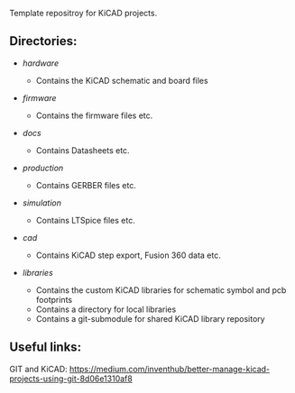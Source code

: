 Template repositroy for KiCAD projects.



## Directories:

* *hardware*
  * Contains the KiCAD schematic and board files
* *firmware*
  * Contains the firmware files etc.
* *docs*
  * Contains Datasheets etc.
* *production*
  * Contains GERBER files etc.
* *simulation*
  * Contains LTSpice files etc.
* *cad*
  * Contains KiCAD step export, Fusion 360 data etc.

* *libraries*
  * Contains the custom KiCAD libraries for schematic symbol and pcb footprints
  * Contains a directory for local libraries
  * Contains a git-submodule for shared KiCAD library repository



## Useful links:

GIT and KiCAD: https://medium.com/inventhub/better-manage-kicad-projects-using-git-8d06e1310af8